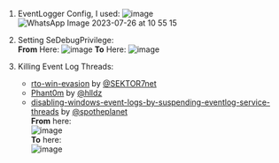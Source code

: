 1. EventLogger Config, I used:
![image](https://github.com/reveng007/DarkWidow/assets/61424547/c2005b8c-1750-4046-bffa-9d09eb4472a8)
![WhatsApp Image 2023-07-26 at 10 55 15](https://github.com/reveng007/DarkWidow/assets/61424547/28b22684-3403-4be2-a862-e963339e2240)

2. Setting SeDebugPrivilege:\
   **From** Here:
   ![image](https://github.com/reveng007/DarkWidow/assets/61424547/f345af8c-b2b2-4918-b00b-f481694f29ec)
   **To** Here:
   ![image](https://github.com/reveng007/DarkWidow/assets/61424547/279f906b-faae-477e-9192-8bc0ec950376)

3. Killing Event Log Threads:
    - [rto-win-evasion](https://institute.sektor7.net/rto-win-evasion) by [@SEKTOR7net](https://twitter.com/Sektor7Net)
    - [Phant0m](https://github.com/hlldz/Phant0m) by [@hlldz](https://twitter.com/hlldz)
    - [disabling-windows-event-logs-by-suspending-eventlog-service-threads](https://www.ired.team/offensive-security/defense-evasion/disabling-windows-event-logs-by-suspending-eventlog-service-threads) by [@spotheplanet](https://twitter.com/spotheplanet)\
    **From** here:\
    ![image](https://github.com/reveng007/DarkWidow/assets/61424547/c5985623-9974-424a-b739-64097ee98747)\
    **To** here:\
    ![image](https://github.com/reveng007/DarkWidow/assets/61424547/4d039ea6-730e-414c-8cf0-afa5960f4480)
